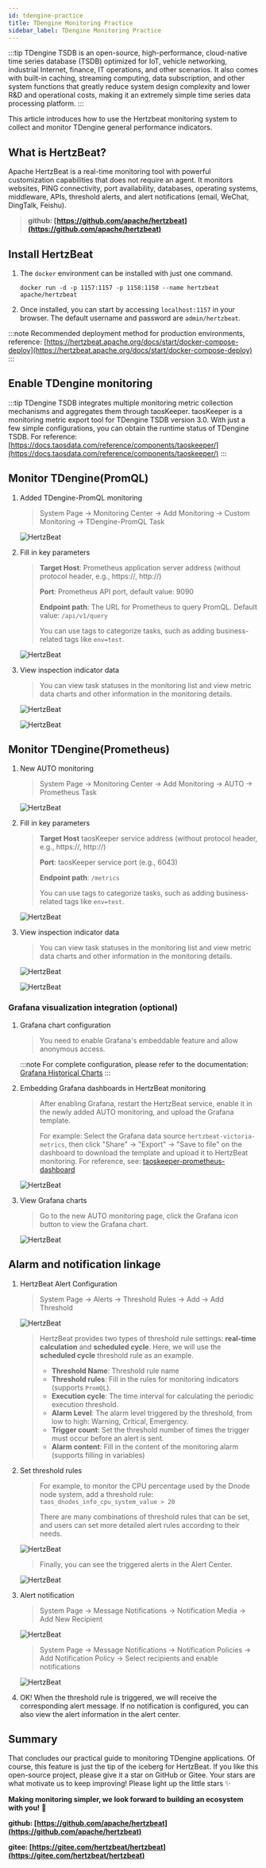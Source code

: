 ```yaml
---
id: tdengine-practice  
title: TDengine Monitoring Practice      
sidebar_label: TDengine Monitoring Practice
---
```


:::tip
TDengine TSDB is an open-source, high-performance, cloud-native time series database (TSDB) optimized for IoT, vehicle networking, industrial Internet, finance, IT operations, and other scenarios. It also comes with built-in caching, streaming computing, data subscription, and other system functions that greatly reduce system design complexity and lower R&D and operational costs, making it an extremely simple time series data processing platform.
:::

This article introduces how to use the Hertzbeat monitoring system to collect and monitor TDengine general performance indicators.

## What is HertzBeat?

Apache HertzBeat is a real-time monitoring tool with powerful customization capabilities that does not require an agent. It monitors websites, PING connectivity, port availability, databases, operating systems, middleware, APIs, threshold alerts, and alert notifications (email, WeChat, DingTalk, Feishu).

> **github: [https://github.com/apache/hertzbeat](https://github.com/apache/hertzbeat)**

## Install HertzBeat

1. The `docker` environment can be installed with just one command.

    `docker run -d -p 1157:1157 -p 1158:1158 --name hertzbeat apache/hertzbeat`

2. Once installed, you can start by accessing `localhost:1157` in your browser. The default username and password are `admin/hertzbeat`.

:::note
Recommended deployment method for production environments, reference: [https://hertzbeat.apache.org/docs/start/docker-compose-deploy](https://hertzbeat.apache.org/docs/start/docker-compose-deploy)
:::

## Enable TDengine monitoring

:::tip
TDengine TSDB integrates multiple monitoring metric collection mechanisms and aggregates them through taosKeeper. taosKeeper is a monitoring metric export tool for TDengine TSDB version 3.0. With just a few simple configurations, you can obtain the runtime status of TDengine TSDB. For reference: [https://docs.taosdata.com/reference/components/taoskeeper/](https://docs.taosdata.com/reference/components/taoskeeper/)
:::

## Monitor TDengine(PromQL)

1. Added TDengine-PromQL monitoring

    > System Page -> Monitoring Center -> Add Monitoring -> Custom Monitoring -> TDengine-PromQL Task

    ![HertzBeat](/img/docs/start/tdengine_1.png)

2. Fill in key parameters

    > **Target Host**: Prometheus application server address (without protocol header, e.g., https://, http://)
    >
    > **Port**: Prometheus API port, default value: 9090
    >
    > **Endpoint path**: The URL for Prometheus to query PromQL. Default value: `/api/v1/query`
    >
    > You can use tags to categorize tasks, such as adding business-related tags like `env=test`.

    ![HertzBeat](/img/docs/start/tdengine_2.png)

3. View inspection indicator data

    > You can view task statuses in the monitoring list and view metric data charts and other information in the monitoring details.

    ![HertzBeat](/img/docs/start/tdengine_3.png)

    ![HertzBeat](/img/docs/start/tdengine_4.png)

## Monitor TDengine(Prometheus)

1. New AUTO monitoring

    > System Page -> Monitoring Center -> Add Monitoring -> AUTO -> Prometheus Task

    ![HertzBeat](/img/docs/start/tdengine_1_1.png)

2. Fill in key parameters

    > **Target Host** taosKeeper service address (without protocol header, e.g., https://, http://)
    >
    > **Port**: taosKeeper service port (e.g., 6043)
    >
    > **Endpoint path**: `/metrics`
    >
    > You can use tags to categorize tasks, such as adding business-related tags like `env=test`.

    ![HertzBeat](/img/docs/start/tdengine_1_2.png)

3. View inspection indicator data

    > You can view task statuses in the monitoring list and view metric data charts and other information in the monitoring details.

    ![HertzBeat](/img/docs/start/tdengine_1_3.png)

    ![HertzBeat](/img/docs/start/tdengine_1_4.png)

### Grafana visualization integration (optional)

1. Grafana chart configuration

    > You need to enable Grafana's embeddable feature and allow anonymous access.

    :::note
    For complete configuration, please refer to the documentation: [Grafana Historical Charts](https://hertzbeat.apache.org/zh-cn/docs/help/grafana_dashboard)
    :::

2. Embedding Grafana dashboards in HertzBeat monitoring

    > After enabling Grafana, restart the HertzBeat service, enable it in the newly added AUTO monitoring, and upload the Grafana template.
    >
    > For example: Select the Grafana data source `hertzbeat-victoria-metrics`, then click "Share" → "Export" → "Save to file" on the dashboard to download the template and upload it to HertzBeat monitoring. For reference, see: [taoskeeper-prometheus-dashboard](https://grafana.com/grafana/dashboards/15164-taoskeeper-prometheus-dashboard/)

    ![HertzBeat](/img/docs/start/tdengine_1_5.png)

3. View Grafana charts

    > Go to the new AUTO monitoring page, click the Grafana icon button to view the Grafana chart.

    ![HertzBeat](/img/docs/start/tdengine_1_6.png)

## Alarm and notification linkage

1. HertzBeat Alert Configuration

    > System Page -> Alerts -> Threshold Rules -> Add -> Add Threshold

    ![HertzBeat](/img/docs/start/tdengine_5.png)

    > HertzBeat provides two types of threshold rule settings: **real-time calculation** and **scheduled cycle**. Here, we will use the **scheduled cycle** threshold rule as an example.
    >
    > * **Threshold Name**: Threshold rule name
    > * **Threshold rules**: Fill in the rules for monitoring indicators (supports `PromQL`).
    > * **Execution cycle**: The time interval for calculating the periodic execution threshold.
    > * **Alarm Level**: The alarm level triggered by the threshold, from low to high: Warning, Critical, Emergency.
    > * **Trigger count**: Set the threshold number of times the trigger must occur before an alert is sent.
    > * **Alarm content**: Fill in the content of the monitoring alarm (supports filling in variables)

2. Set threshold rules

    > For example, to monitor the CPU percentage used by the Dnode node system, add a threshold rule: `taos_dnodes_info_cpu_system_value > 20`
    >
    > There are many combinations of threshold rules that can be set, and users can set more detailed alert rules according to their needs.

    ![HertzBeat](/img/docs/start/tdengine_6.png)

    > Finally, you can see the triggered alerts in the Alert Center.

    ![HertzBeat](/img/docs/start/tdengine_7.png)

3. Alert notification

    > System Page -> Message Notifications -> Notification Media -> Add New Recipient

    ![HertzBeat](/img/docs/start/tdengine_8.png)

    > System Page -> Message Notifications -> Notification Policies -> Add Notification Policy -> Select recipients and enable notifications

    ![HertzBeat](/img/docs/start/tdengine_9.png)

4. OK! When the threshold rule is triggered, we will receive the corresponding alert message. If no notification is configured, you can also view the alert information in the alert center.

## Summary

That concludes our practical guide to monitoring TDengine applications. Of course, this feature is just the tip of the iceberg for HertzBeat. If you like this open-source project, please give it a star on GitHub or Gitee. Your stars are what motivate us to keep improving! Please light up the little stars ✨

**Making monitoring simpler, we look forward to building an ecosystem with you!** 💝

**github: [https://github.com/apache/hertzbeat](https://github.com/apache/hertzbeat)**

**gitee: [https://gitee.com/hertzbeat/hertzbeat](https://gitee.com/hertzbeat/hertzbeat)**
